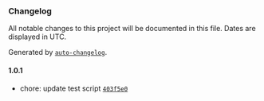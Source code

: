 ### Changelog

All notable changes to this project will be documented in this file. Dates are displayed in UTC.

Generated by [`auto-changelog`](https://github.com/CookPete/auto-changelog).

#### 1.0.1

- chore: update test script [`403f5e0`](https://github.com/henryhale/ts-library/commit/403f5e053b351c9ed61fc180042b413c34385ba1)
